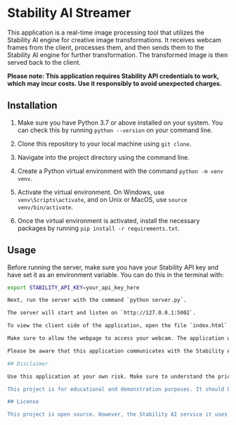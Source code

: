 # Stability AI Streamer

This application is a real-time image processing tool that utilizes the Stability AI engine for creative image transformations. It receives webcam frames from the client, processes them, and then sends them to the Stability AI engine for further transformation. The transformed image is then served back to the client. 

**Please note: This application requires Stability API credentials to work, which may incur costs. Use it responsibly to avoid unexpected charges.**

## Installation

1. Make sure you have Python 3.7 or above installed on your system. You can check this by running `python --version` on your command line.

2. Clone this repository to your local machine using `git clone`.

3. Navigate into the project directory using the command line.

4. Create a Python virtual environment with the command `python -m venv venv`.

5. Activate the virtual environment. On Windows, use `venv\Scripts\activate`, and on Unix or MacOS, use `source venv/bin/activate`.

6. Once the virtual environment is activated, install the necessary packages by running `pip install -r requirements.txt`.

## Usage

Before running the server, make sure you have your Stability API key and have set it as an environment variable. You can do this in the terminal with:

```bash
export STABILITY_API_KEY=your_api_key_here

Next, run the server with the command `python server.py`.

The server will start and listen on `http://127.0.0.1:5002`.

To view the client side of the application, open the file `index.html` in a web browser.

Make sure to allow the webpage to access your webcam. The application will then start capturing frames from the webcam, process them, and update the displayed images accordingly.

Please be aware that this application communicates with the Stability AI engine, and costs may be incurred based on the number of requests made to the engine.

## Disclaimer

Use this application at your own risk. Make sure to understand the pricing model of the Stability AI engine before running this application. Be aware that this application is continually making requests to the Stability AI engine while it's running, which may consume a significant number of credits. If you are unsure, contact Stability AI for more information about their pricing model.

This project is for educational and demonstration purposes. It should be used responsibly and with an understanding of the potential costs associated with the Stability AI service.

## License

This project is open source. However, the Stability AI service it uses is a paid service. Please refer to their terms of service for more details.
